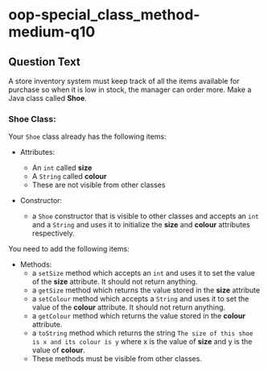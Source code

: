 # oop-special_class_method-medium-q10

## Question Text

A store inventory system must keep track of all the items available for purchase so when it is low in stock, the
manager can order more. Make a Java class called **Shoe**.

### Shoe Class:

Your `Shoe` class already has the following items:

- Attributes:
    - An `int` called **size**
    - A `String` called **colour**
    - These are not visible from other classes

- Constructor:
    - a `Shoe` constructor that is visible to other classes and accepts an `int` and a `String` and uses it to
      initialize the **size** and **colour** attributes respectively.

You need to add the following items:

- Methods:
    - a `setSize` method which accepts an `int` and uses it to set the value of the **size** attribute. It should not
      return anything.
    - a `getSize` method which returns the value stored in the **size** attribute
    - a `setColour` method which accepts a `String` and uses it to set the value of the **colour** attribute. It should
      not return anything.
    - a `getColour` method which returns the value stored in the **colour** attribute.
    - a `toString` method which returns the string `The size of this shoe is x and its colour is y` where x is
      the value of **size** and y is the value of **colour**.
    - These methods must be visible from other classes.